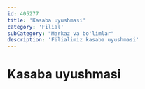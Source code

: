 ```yaml
---
id: 405277
title: 'Kasaba uyushmasi'
category: 'Filial'
subCategory: "Markaz va bo'limlar"
description: 'Filialimiz kasaba uyushmasi'
---
```


# Kasaba uyushmasi
